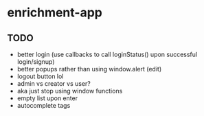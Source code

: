 # enrichment-app

## TODO
* better login (use callbacks to call loginStatus() upon successful login/signup)
* better popups rather than using window.alert (edit)
* logout button lol
* admin vs creator vs user?
* aka just stop using window functions
* empty list upon enter
* autocomplete tags 